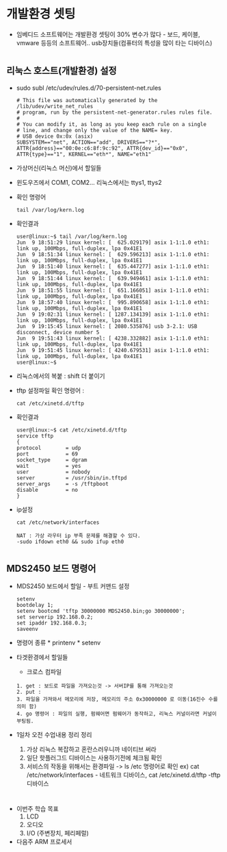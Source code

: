 # 개발환경 셋팅
  * 임베디드 소프트웨어는 개발환경 셋팅이 30% 변수가 많다 - 보드, 케이블, vmware 등등의 소프트웨어.. usb장치들(컴퓨터의 특성을 많이 타는 디바이스)

  #
  ## 리눅스 호스트(개발환경) 설정
 
  * sudo subl /etc/udev/rules.d/70-persistent-net.rules
    ```
    # This file was automatically generated by the /lib/udev/write_net_rules
    # program, run by the persistent-net-generator.rules rules file.
    #
    # You can modify it, as long as you keep each rule on a single
    # line, and change only the value of the NAME= key.
    # USB device 0x:0x (asix)
    SUBSYSTEM=="net", ACTION=="add", DRIVERS=="?*", ATTR{address}=="00:0e:c6:8f:9c:92", ATTR{dev_id}=="0x0", ATTR{type}=="1", KERNEL=="eth*", NAME="eth1"
    ```
  * 가상머신(리눅스 머신)에서 할일들
  * 윈도우즈에서 COM1, COM2... 리눅스에서는 ttys1, ttys2
  * 확인 명령어
    ```
    tail /var/log/kern.log
    ```
  * 확인결과
    ```
    user@linux:~$ tail /var/log/kern.log
    Jun  9 18:51:29 linux kernel: [  625.029179] asix 1-1:1.0 eth1: link up, 100Mbps, full-duplex, lpa 0x41E1
    Jun  9 18:51:34 linux kernel: [  629.596213] asix 1-1:1.0 eth1: link up, 100Mbps, full-duplex, lpa 0x41E1
    Jun  9 18:51:40 linux kernel: [  635.447277] asix 1-1:1.0 eth1: link up, 100Mbps, full-duplex, lpa 0x41E1
    Jun  9 18:51:44 linux kernel: [  639.949461] asix 1-1:1.0 eth1: link up, 100Mbps, full-duplex, lpa 0x41E1
    Jun  9 18:51:55 linux kernel: [  651.166051] asix 1-1:1.0 eth1: link up, 100Mbps, full-duplex, lpa 0x41E1
    Jun  9 18:57:40 linux kernel: [  995.890658] asix 1-1:1.0 eth1: link up, 100Mbps, full-duplex, lpa 0x41E1
    Jun  9 19:02:31 linux kernel: [ 1287.134139] asix 1-1:1.0 eth1: link up, 100Mbps, full-duplex, lpa 0x41E1
    Jun  9 19:15:45 linux kernel: [ 2080.535876] usb 3-2.1: USB disconnect, device number 5
    Jun  9 19:51:43 linux kernel: [ 4238.332882] asix 1-1:1.0 eth1: link up, 100Mbps, full-duplex, lpa 0x41E1
    Jun  9 19:51:45 linux kernel: [ 4240.679531] asix 1-1:1.0 eth1: link up, 100Mbps, full-duplex, lpa 0x41E1
    user@linux:~$ 

    ```

  * 리눅스에서의 복붙 : shift 더 붙이기
  * tftp 설정파일 확인 명령어 : 
    ```
    cat /etc/xinetd.d/tftp
    ```
  * 확인결과
    ```
    user@linux:~$ cat /etc/xinetd.d/tftp
    service tftp
    {
    protocol        = udp
    port            = 69
    socket_type     = dgram
    wait            = yes
    user            = nobody
    server          = /usr/sbin/in.tftpd
    server_args     = -s /tftpboot
    disable         = no
    }
    ```
  * ip설정
    ```
    cat /etc/network/interfaces
    ```
    ```
    NAT : 가상 라우터 ip 부족 문제를 해결할 수 있다.
    -sudo ifdown eth0 && sudo ifup eth0
    ```




  #
  ## MDS2450 보드 명령어
  * MDS2450 보드에서 할일 - 부트 커맨드 설정
    ```
    setenv 
    bootdelay 1;
    setenv bootcmd 'tftp 30000000 MDS2450.bin;go 30000000';
    set serverip 192.168.0.2;
    set ipaddr 192.168.0.3;
    saveenv

    ```
  * 명령어 종류
        * printenv
        * setenv

    
  * 타겟환경에서 할일들
    * 크로스 컴파일
    ```
    1. get : 보드로 파일을 가져오는것 -> 서버IP를 통해 가져오는것
    2. put : 
    3. 파일을 가져와서 메모리에 저장, 메모리의 주소 0x30000000 로 이동(16진수 수를 의미 함)
    4. go 명령어 : 파일의 실행, 펌웨어면 펌웨어가 동작하고, 리눅스 커널이라면 커널이 부팅됨.
    ```


  * 1일차 오전 수업내용 정리 정리
    1. 가상 리눅스 복잡하고 혼란스러우니까 네이티브 써라
    2. 일단 핫플러그드 디바이스는 사용하기전에 체크됨 확인
    3. 서비스의 작동을 위해서는 환경파일 -> ls /etc 명령어로 확인
        ex)  cat /etc/network/interfaces - 네트워크 디바이스,  cat /etc/xinetd.d/tftp -tftp 디바이스

#
  * 이번주 학습 목표
    1. LCD
    2. 오디오 
    3. I/O (주변장치, 페리페럴)
  * 다음주  ARM 프로세서